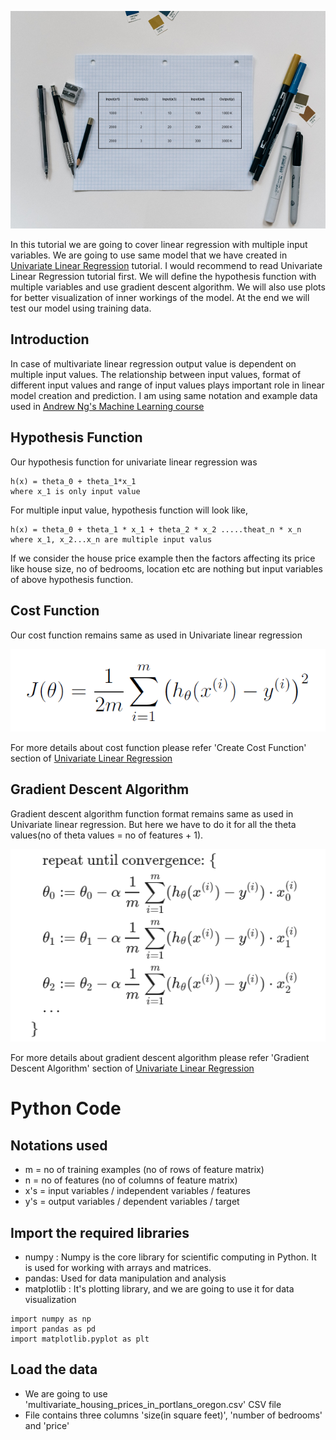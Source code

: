 ![multivariate_linear_regression.png](https://github.com/satishgunjal/images/blob/master/multivariate_linear_Regression_header.png?raw=true)
 
In this tutorial we are going to cover linear regression with multiple input variables. We are going to use same model that we have created in [Univariate Linear Regression](https://satishgunjal.github.io/univariate_lr/) tutorial. I would recommend to read Univariate Linear Regression tutorial first.
We will define the hypothesis function with multiple variables and use gradient descent algorithm. We will also use plots for better visualization of inner workings of the model. At the end we will test our model using training data.
 
## **Introduction**
 
In case of multivariate linear regression output value is dependent on multiple input values. The relationship between input values, format of different input values and range of input values plays important role in linear model creation and prediction. I am using same notation and example data used in [Andrew Ng's Machine Learning course](https://www.coursera.org/learn/machine-learning/home/welcome)
 
 ## **Hypothesis Function**
 
Our hypothesis function for univariate linear regression was 
 
 
```
h(x) = theta_0 + theta_1*x_1 
where x_1 is only input value
```
For multiple input value, hypothesis function will look like,
 
```
h(x) = theta_0 + theta_1 * x_1 + theta_2 * x_2 .....theat_n * x_n
where x_1, x_2...x_n are multiple input valus
```
If we consider the house price example then the factors affecting its price like house size, no of bedrooms, location etc are nothing but input variables of above hypothesis function.
 
## **Cost Function**
 
Our cost function remains same as used in Univariate linear regression
 
![Cost Function](https://raw.githubusercontent.com/satishgunjal/Images/master/Cost_Function_Formula.png)
 
 
For more details about cost function please refer 'Create Cost Function' section of [Univariate Linear Regression](https://satishgunjal.github.io/univariate_lr/)
 
## **Gradient Descent Algorithm**
 
Gradient descent algorithm function format remains same as used in Univariate linear regression. But here we have to do it for all the theta values(no of theta values = no of features + 1).
 
![Gradient Descent Formula n Features](https://raw.githubusercontent.com/satishgunjal/Images/master/gradient_descent_formula_n_features.PNG)
 
For more details about gradient descent algorithm please refer 'Gradient Descent Algorithm' section of [Univariate Linear Regression](https://satishgunjal.github.io/univariate_lr/)

# **Python Code**

## **Notations used**
* m   = no of training examples (no of rows of feature matrix)
* n   = no of features (no of columns of feature matrix)
* x's = input variables / independent variables / features
* y's = output variables / dependent variables / target

## **Import the required libraries**
* numpy : Numpy is the core library for scientific computing in Python. It is used for working with arrays and matrices.
* pandas: Used for data manipulation and analysis
* matplotlib : It's plotting library, and we are going to use it for data visualization

```
import numpy as np
import pandas as pd
import matplotlib.pyplot as plt
```

## **Load the data**
* We are going to use 'multivariate_housing_prices_in_portlans_oregon.csv' CSV file
* File contains three columns 'size(in square feet)',	'number of bedrooms' and 'price'
